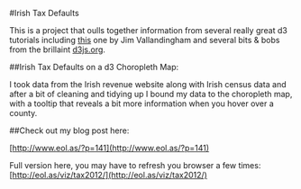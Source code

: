 #Irish Tax Defaults

This is a project that oulls together information from several really great d3 tutorials including [this](http://vallandingham.me/shapefile_to_geojson.html) one by Jim Vallandingham and several bits & bobs from the brillaint [d3js.org](d3js.org).
 

##Irish Tax Defaults on a d3 Choropleth Map:

I took data from the Irish revenue website along with Irish census data and after a bit of cleaning and tidying up I bound my data to the choropleth map, with a tooltip that reveals a bit more information when you hover over a county. 

##Check out my blog post here:

[http://www.eol.as/?p=141](http://www.eol.as/?p=141)

Full version here, you may have to refresh you browser a few times:
[http://eol.as/viz/tax2012/](http://eol.as/viz/tax2012/)